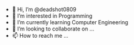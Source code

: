- 👋 Hi, I’m @deadshot0809
- 👀 I’m interested in Programming
- 🌱 I’m currently learning Computer Engineering
- 💞️ I’m looking to collaborate on ...
- 📫 How to reach me ...

<!---
deadshot0809/deadshot0809 is a ✨ special ✨ repository because its `README.md` (this file) appears on your GitHub profile.
You can click the Preview link to take a look at your changes.
--->
